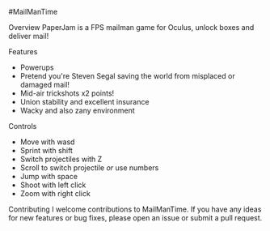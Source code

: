#MailManTime

Overview
PaperJam is a FPS mailman game for Oculus, unlock boxes and deliver mail!

Features
- Powerups
- Pretend you're Steven Segal saving the world from misplaced or damaged mail!
- Mid-air trickshots x2 points!
- Union stability and excellent insurance
- Wacky and also zany environment

Controls
- Move with wasd
- Sprint with shift
- Switch projectiles with Z
- Scroll to switch projectile *or* use numbers
- Jump with space
- Shoot with left click
- Zoom with right click

Contributing
I welcome contributions to MailManTime. If you have any ideas for new features or bug fixes, please open an issue or submit a pull request.

